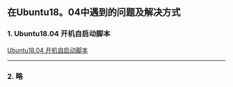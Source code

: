 ## 在Ubuntu18。04中遇到的问题及解决方式

### 1. Ubuntu18.04 开机自启动脚本
[Ubuntu18.04 开机自启动脚本](https://blog.csdn.net/qq_36328643/article/details/89359724)
***
### 2. 略

